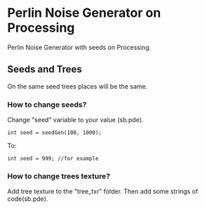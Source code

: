 # Perlin Noise Generator on Processing
Perlin Noise Generator with seeds on Processing.

## Seeds and Trees
On the same seed trees places will be the same. 

### How to change seeds? 
Change "seed" variable to your value (sb.pde).
```Processing
int seed = seedGen(100, 1000);
```
To:
```Processing
int seed = 999; //for example
```

### How to change trees texture? 
Add tree texture to the "tree_txr" folder. Then add some strings of code(sb.pde).